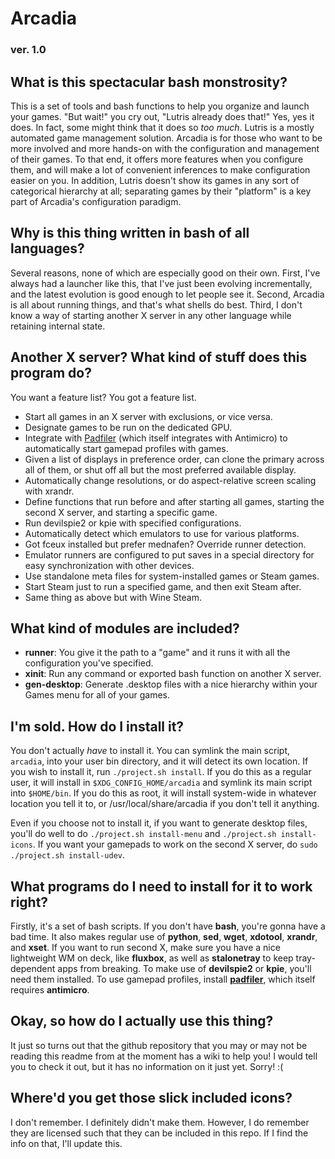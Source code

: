# Arcadia
### ver. 1.0

## What is this spectacular bash monstrosity?
This is a set of tools and bash functions to help you organize and launch your games. "But wait!" you cry out, "Lutris already does that!" Yes, yes it does. In fact, some might think that it does so *too much*. Lutris is a mostly automated game management solution. Arcadia is for those who want to be more involved and more hands-on with the configuration and management of their games. To that end, it offers more features when you configure them, and will make a lot of convenient inferences to make configuration easier on you. In addition, Lutris doesn't show its games in any sort of categorical hierarchy at all; separating games by their "platform" is a key part of Arcadia's configuration paradigm.

## Why is this thing written in bash of all languages?
Several reasons, none of which are especially good on their own. First, I've always had a launcher like this, that I've just been evolving incrementally, and the latest evolution is good enough to let people see it. Second, Arcadia is all about running things, and that's what shells do best. Third, I don't know a way of starting another X server in any other language while retaining internal state.

## Another X server? What kind of stuff does this program do?
You want a feature list? You got a feature list.
* Start all games in an X server with exclusions, or vice versa.
* Designate games to be run on the dedicated GPU.
* Integrate with [Padfiler](https://github.com/TiZ-EX1/padfiler) (which itself integrates with Antimicro) to automatically start gamepad profiles with games.
* Given a list of displays in preference order, can clone the primary across all of them, or shut off all but the most preferred available display.
* Automatically change resolutions, or do aspect-relative screen scaling with xrandr.
* Define functions that run before and after starting all games, starting the second X server, and starting a specific game.
* Run devilspie2 or kpie with specified configurations.
* Automatically detect which emulators to use for various platforms.
* Got fceux installed but prefer mednafen? Override runner detection.
* Emulator runners are configured to put saves in a special directory for easy synchronization with other devices.
* Use standalone meta files for system-installed games or Steam games.
* Start Steam just to run a specified game, and then exit Steam after.
* Same thing as above but with Wine Steam.

## What kind of modules are included?
* **runner**: You give it the path to a "game" and it runs it with all the configuration you've specified.
* **xinit**: Run any command or exported bash function on another X server.
* **gen-desktop**: Generate .desktop files with a nice hierarchy within your Games menu for all of your games.

## I'm sold. How do I install it?
You don't actually *have* to install it. You can symlink the main script, `arcadia`, into your user bin directory, and it will detect its own location. If you wish to install it, run `./project.sh install`. If you do this as a regular user, it will install in `$XDG_CONFIG_HOME/arcadia` and symlink its main script into `$HOME/bin`. If you do this as root, it will install system-wide in whatever location you tell it to, or /usr/local/share/arcadia if you don't tell it anything.

Even if you choose not to install it, if you want to generate desktop files, you'll do well to do `./project.sh install-menu` and `./project.sh install-icons`. If you want your gamepads to work on the second X server, do `sudo ./project.sh install-udev`.

## What programs do I need to install for it to work right?
Firstly, it's a set of bash scripts. If you don't have **bash**, you're gonna have a bad time. It also makes regular use of **python**, **sed**, **wget**, **xdotool**, **xrandr**, and **xset**. If you want to run second X, make sure you have a nice lightweight WM on deck, like **fluxbox**, as well as **stalonetray** to keep tray-dependent apps from breaking. To make use of **devilspie2** or **kpie**, you'll need them installed. To use gamepad profiles, install [**padfiler**](https://github.com/TiZ-EX1/padfiler), which itself requires **antimicro**.

## Okay, so how do I actually use this thing?
It just so turns out that the github repository that you may or may not be reading this readme from at the moment has a wiki to help you! I would tell you to check it out, but it has no information on it just yet. Sorry! :(

## Where'd you get those slick included icons?
I don't remember. I definitely didn't make them. However, I do remember they are licensed such that they can be included in this repo. If I find the info on that, I'll update this.
